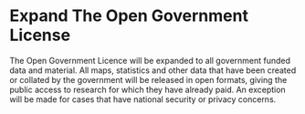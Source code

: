 Expand The Open Government License
==================================

The Open Government Licence will be expanded to all government funded 
data and material. All maps, statistics and other data that have been 
created or collated by the government will be released in open formats, 
giving the public access to research for which they have already paid. 
An exception will be made for cases that have national security or 
privacy concerns.